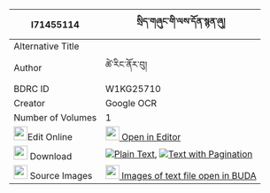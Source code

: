 |I71455114|སྲིད་གཞུང་གི་ལས་དོན་སྙན་ཞུ། 
| --- | --- 
|Alternative Title |
|Author| ཚེ་རིང་ནོར་བུ།
|BDRC ID | W1KG25710
|Creator | Google OCR
|Number of Volumes| 1
|<img width="25" src="https://img.icons8.com/color/25/000000/edit-property.png">Edit Online| [<img width="25" src="https://avatars.githubusercontent.com/u/45091458?s=200&v=4"> Open in Editor](http://editor.openpecha.org/I71455114)
|<img width="25" src="https://img.icons8.com/fluent/48/000000/download-2.png"/>  Download | [![](https://img.icons8.com/color/20/000000/txt.png)Plain Text](https://github.com/Openpecha/I71455114/releases/download/v1/sishyung_gi_ledon_nyenshyu_plain_I71455114.zip), [![](https://img.icons8.com/color/20/000000/txt.png)Text with Pagination](https://github.com/Openpecha/I71455114/releases/download/v1/sishyung_gi_ledon_nyenshyu_pages_I71455114.zip)
|<img width="25" src="https://img.icons8.com/plasticine/100/000000/pictures-folder.png"/>  Source Images | [<img width="25" src="https://library.bdrc.io/icons/BUDA-small.svg"> Images of text file open in BUDA](https://library.bdrc.io/show/bdr:W1KG25710)